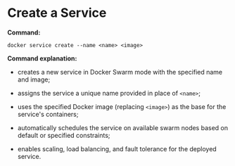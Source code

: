 # Create a Service

**Command:**

```commandline
docker service create --name <name> <image>
```

**Command explanation:**

* creates a new service in Docker Swarm mode with the specified name and image;
* assigns the service a unique name provided in place of `<name>`;
* uses the specified Docker image (replacing `<image>`) as the base for the service's containers;


* automatically schedules the service on available swarm nodes based on default or specified constraints;
* enables scaling, load balancing, and fault tolerance for the deployed service.
